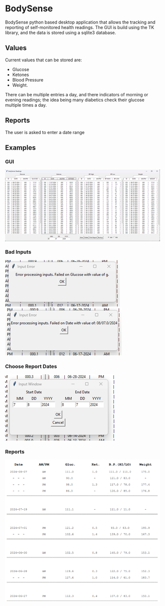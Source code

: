 # BodySense
BodySense python based desktop application that allows the tracking and reporting of self-monitored health readings. The GUI is build using the TK library, and the data is stored using a sqlite3 database.

## Values 
Current values that can be stored are:
- Glucose
- Ketones
- Blood Pressure
- Weight. 

There can be multiple entries a day, and there indicators of morning or evening readings; the idea being many diabetics check their glucose multiple times a day. 

## Reports
The user is asked to enter a date range 

## Examples
### GUI
![User Interface](/media/gui1.png)

### Bad Inputs
![Some Input Validation](/media/input_valid1.png)
![More Input Validation](/media/input_valid2.png)

### Choose Report Dates
![Report Dates](/media/report_date_window.png)

### Reports
![Report](/media/report.png)